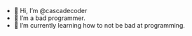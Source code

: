- 👋 Hi, I’m @cascadecoder
- 👀 I’m a bad programmer.
- 🌱 I’m currently learning how to not be bad at programming.

<!---
cascadecoder/cascadecoder is a ✨ special ✨ repository because its `README.md` (this file) appears on your GitHub profile.
You can click the Preview link to take a look at your changes.
--->
